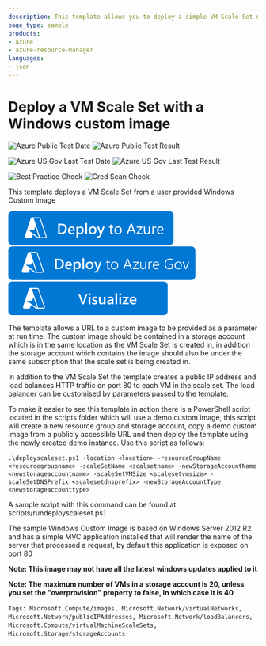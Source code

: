 ```yaml
---
description: This template allows you to deploy a simple VM Scale Set usng a custom Windows image. These VMs are behind a load balancer with HTTP load balancing (by default on port 80)
page_type: sample
products:
- azure
- azure-resource-manager
languages:
- json
---
```

# Deploy a VM Scale Set with a Windows custom image

![Azure Public Test Date](https://azurequickstartsservice.blob.core.windows.net/badges/quickstarts/microsoft.compute/vmss-windows-customimage/PublicLastTestDate.svg)
![Azure Public Test Result](https://azurequickstartsservice.blob.core.windows.net/badges/quickstarts/microsoft.compute/vmss-windows-customimage/PublicDeployment.svg)

![Azure US Gov Last Test Date](https://azurequickstartsservice.blob.core.windows.net/badges/quickstarts/microsoft.compute/vmss-windows-customimage/FairfaxLastTestDate.svg)
![Azure US Gov Last Test Result](https://azurequickstartsservice.blob.core.windows.net/badges/quickstarts/microsoft.compute/vmss-windows-customimage/FairfaxDeployment.svg)

![Best Practice Check](https://azurequickstartsservice.blob.core.windows.net/badges/quickstarts/microsoft.compute/vmss-windows-customimage/BestPracticeResult.svg)
![Cred Scan Check](https://azurequickstartsservice.blob.core.windows.net/badges/quickstarts/microsoft.compute/vmss-windows-customimage/CredScanResult.svg)

This template deploys a VM Scale Set from a user provided Windows Custom Image

[![Deploy To Azure](https://raw.githubusercontent.com/Azure/azure-quickstart-templates/master/1-CONTRIBUTION-GUIDE/images/deploytoazure.svg?sanitize=true)](https://portal.azure.com/#create/Microsoft.Template/uri/https%3A%2F%2Fraw.githubusercontent.com%2FAzure%2Fazure-quickstart-templates%2Fmaster%2Fquickstarts%2Fmicrosoft.compute%2Fvmss-windows-customimage%2Fazuredeploy.json)
[![Deploy To Azure US Gov](https://raw.githubusercontent.com/Azure/azure-quickstart-templates/master/1-CONTRIBUTION-GUIDE/images/deploytoazuregov.svg?sanitize=true)](https://portal.azure.us/#create/Microsoft.Template/uri/https%3A%2F%2Fraw.githubusercontent.com%2FAzure%2Fazure-quickstart-templates%2Fmaster%2Fquickstarts%2Fmicrosoft.compute%2Fvmss-windows-customimage%2Fazuredeploy.json)
[![Visualize](https://raw.githubusercontent.com/Azure/azure-quickstart-templates/master/1-CONTRIBUTION-GUIDE/images/visualizebutton.svg?sanitize=true)](http://armviz.io/#/?load=https%3A%2F%2Fraw.githubusercontent.com%2FAzure%2Fazure-quickstart-templates%2Fmaster%2Fquickstarts%2Fmicrosoft.compute%2Fvmss-windows-customimage%2Fazuredeploy.json)

The template allows a URL to a custom image to be provided as a parameter at run time. The custom image should be contained in a storage account which is in the same location as the VM Scale Set is created in, in addition the storage account which contains the image should also be under the same subscription that the scale set is being created in.

In addition to the VM Scale Set the template creates a public IP address and load balances HTTP traffic on port 80 to each VM in the scale set. The load balancer can be customised by parameters passed to the template.

To make it easier to see this template in action there is a PowerShell script located in the scripts folder which will use a demo custom image, this script will create a new resource group and storage account, copy a demo custom image from a publicly accessible URL and then deploy the template using the newly created demo instance. Use this script as follows:

```
.\deployscaleset.ps1 -location <location> -resourceGroupName <resourcegroupname> -scaleSetName <scalsetname> -newStorageAccountName <newstorageaccountname> -scaleSetVMSize <scalesetvmsize> -scaleSetDNSPrefix <scalesetdnsprefix> -newStorageAccountType <newstorageaccounttype>

```

A sample script with this command can be found at scripts/rundeployscaleset.ps1

The sample Windows Custom Image is based on Windows Server 2012 R2 and has a simple MVC application installed that will render the name of the server that processed a request, by default this application is exposed on port 80

**Note: This image may not have all the latest windows updates applied to it**

**Note: The maximum number of VMs in a storage account is 20, unless you set the "overprovision" property to false, in which case it is 40**

`Tags: Microsoft.Compute/images, Microsoft.Network/virtualNetworks, Microsoft.Network/publicIPAddresses, Microsoft.Network/loadBalancers, Microsoft.Compute/virtualMachineScaleSets, Microsoft.Storage/storageAccounts`
